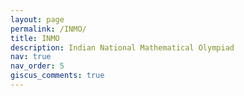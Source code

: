 ```yaml
---
layout: page
permalink: /INMO/
title: INMO
description: Indian National Mathematical Olympiad
nav: true
nav_order: 5
giscus_comments: true
---
```

